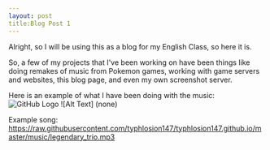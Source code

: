 ```yaml
---
layout: post
title:Blog Post 1
---
```


Alright, so I will be using this as a blog for my English Class,  so here it is.


So, a few of my projects that I've been working on have been things like doing remakes of music from Pokemon games, working with game servers and websites, this blog page, and even my own screenshot server.

Here is an example of what I have been doing with the music: 
![GitHub Logo](https://this.bakunet.me/website/sucks/DESKTOP-Win10_-_Chrome_Remote_Desktop_1E7C406C.png)
![Alt Text] (none)

Example song: https://raw.githubusercontent.com/typhlosion147/typhlosion147.github.io/master/music/legendary_trio.mp3
